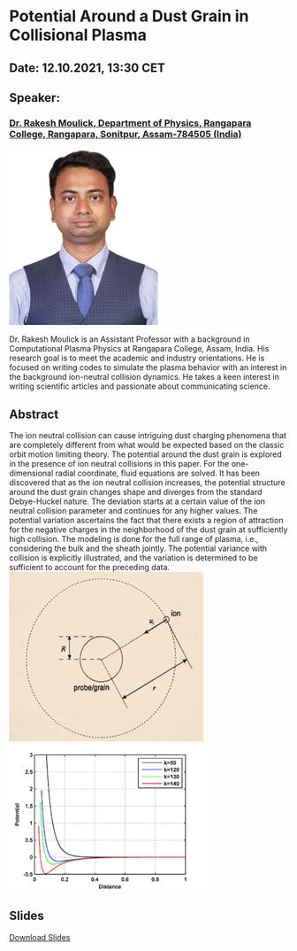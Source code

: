 # Potential Around a Dust Grain in Collisional Plasma

## Date: 12.10.2021, 13:30 CET
<!-- 
<script src="https://cdn.logwork.com/widget/countdown.js"></script> 
<a href="https://logwork.com/countdown-qeg8" class="countdown-timer" data-timezone="Europe/Oslo" data-date="2021-09-14 14:00">The meeting will start in</a>
-->
## Speaker: 
### [Dr. Rakesh Moulick, Department of Physics, Rangapara College, Rangapara, Sonitpur, Assam-784505 (India)](http://rangaparacollege.com/index.php?home/department/physics) 

![Rakesh-Moulick](assets/images/rakesh.jpg)

Dr. Rakesh Moulick is an Assistant Professor with a background in Computational Plasma Physics at Rangapara College, Assam, India. His research goal is to meet the academic and industry orientations. He is focused on writing codes to simulate the plasma behavior with an interest in the background ion-neutral collision dynamics. He takes a keen interest in writing scientific articles and passionate about communicating science.

## Abstract
The ion neutral collision can cause intriguing dust charging phenomena that are completely different from what would be expected based on the classic orbit motion limiting theory. The potential around the dust grain is explored in the presence of ion neutral collisions in this paper. For the one-dimensional radial coordinate, fluid equations are solved. It has been discovered that as the ion neutral collision increases, the potential structure around the dust grain changes shape and diverges from the standard Debye-Huckel nature. The deviation starts at a certain value of the ion neutral collision parameter and continues for any higher values. The potential variation ascertains the fact that there exists a region of attraction for the negative charges in the neighborhood of the dust grain at sufficiently high collision. The modeling is done for the full range of plasma, i.e., considering the bulk and the sheath jointly. The potential variance with collision is explicitly illustrated, and the variation is determined to be sufficient to account for the preceding data.
![fig1](assets/images/fig1.png)
![fig2](assets/images/fig2.png)
## Slides
[Download Slides](#)

